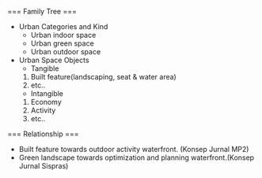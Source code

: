 === Family Tree ===

* Urban Categories and Kind
	- Urban indoor space
	- Urban green space
	- Urban outdoor space
* Urban Space Objects
	- Tangible
	1. Built feature(landscaping, seat & water area)
	2. etc..
	- Intangible
	1. Economy
	2. Activity
	3. etc..

=== Relationship ===
* Built feature towards outdoor activity waterfront. (Konsep Jurnal MP2)
* Green landscape towards optimization and planning waterfront.(Konsep Jurnal Sispras)
